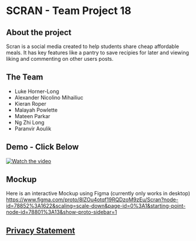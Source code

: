 # SCRAN - Team Project 18

## About the project

Scran is a social media created to help students share cheap affordable meals. It has key features like a pantry to save recipies for later and viewing liking and commenting on other users posts.

## The Team

- Luke Horner-Long
- Alexander Nicolino Mihailiuc 
- Kieran Roper
- Malayah Powlette
- Mateen Parkar
- Ng Zhi Long
- Paranvir Aoulik 

## Demo - Click Below
[![Watch the video](https://img.youtube.com/vi/NDRHLc1E9Rk/hqdefault.jpg)](https://youtu.be/NDRHLc1E9Rk)

## Mockup

Here is an interactive Mockup using Figma (currently only works in desktop)
<https://www.figma.com/proto/8lZOu4otqf19RQDzoM9zEu/Scran?node-id=78852%3A1622&scaling=scale-down&page-id=0%3A1&starting-point-node-id=78801%3A13&show-proto-sidebar=1>

## [Privacy Statement](PRIVACY.md)
